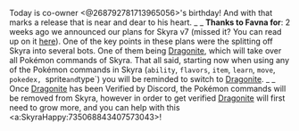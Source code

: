 Today is co-owner <@268792781713965056>'s birthday! And with that marks a release that is near and dear to his heart.
_ _
**Thanks to Favna for**:
2 weeks ago we announced our plans for Skyra v7 (missed it? You can read up on it [here](https://skyra.notion.site/Skyra-v7-922ba06004654142a7b63347a92513a8)). One of the key points in these plans were the splitting off Skyra into several bots. One of them being [Dragonite](https://top.gg/bot/931264626614763530), which will take over all Pokémon commands of Skyra.
That all said, starting now when using any of the Pokémon commands in Skyra (`ability`, `flavors`, `item`, `learn`, `move`, `pokedex, `sprite` and `type`) you will be reminded to switch to [Dragonite](https://top.gg/bot/931264626614763530).
_ _
Once [Dragonite](https://top.gg/bot/931264626614763530) has been Verified by Discord, the Pokémon commands will be removed from Skyra, however in order to get verified [Dragonite](https://top.gg/bot/931264626614763530) will first need to grow more, and you can help with this <a:SkyraHappy:735068843407573043>!